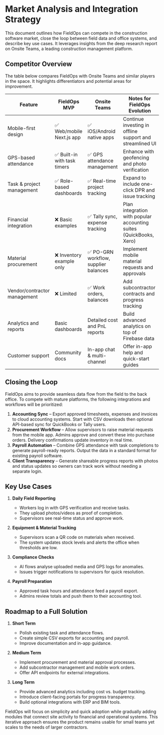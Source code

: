# Market Analysis and Integration Strategy

This document outlines how FieldOps can compete in the construction
software market, close the loop between field data and office systems,
and describe key use cases. It leverages insights from the deep research
report on Onsite Teams, a leading construction management platform.

## Competitor Overview

The table below compares FieldOps with Onsite Teams and similar players
in the space. It highlights differentiators and potential areas for
improvement.

| Feature                      | FieldOps MVP                 | Onsite Teams                | Notes for FieldOps Evolution |
|------------------------------|------------------------------|-----------------------------|------------------------------|
| Mobile-first design          | ✅ Web/mobile Next.js app     | ✅ iOS/Android native apps   | Continue investing in offline support and streamlined UI |
| GPS-based attendance         | ✅ Built-in with task timers  | ✅ GPS attendance management | Enhance with geofencing and photo verification |
| Task & project management    | ✅ Role-based dashboards      | ✅ Real-time project tracking| Expand to include one-click DPR and issue tracking |
| Financial integration        | ❌ Basic examples             | ✅ Tally sync, expense tracking | Plan integration with popular accounting suites (QuickBooks, Xero) |
| Material procurement         | ❌ Inventory example only     | ✅ PO-GRN workflow, supplier balances | Implement mobile material requests and approvals |
| Vendor/contractor management | ❌ Limited                    | ✅ Work orders, balances     | Add subcontractor contracts and progress tracking |
| Analytics and reports        | Basic dashboards             | Detailed cost and PnL reports| Build advanced analytics on top of Firebase data |
| Customer support             | Community docs               | In-app chat & multi-channel | Offer in-app help and quick-start guides |

## Closing the Loop

FieldOps aims to provide seamless data flow from the field to the back
office. To compete with mature platforms, the following integrations and
workflows will be prioritized:

1. **Accounting Sync** – Export approved timesheets, expenses and
   invoices to cloud accounting systems. Start with CSV downloads then
   optional API-based sync for QuickBooks or Tally users.
2. **Procurement Workflow** – Allow supervisors to raise material
   requests from the mobile app. Admins approve and convert these into
   purchase orders. Delivery confirmations update inventory in real time.
3. **Payroll Automation** – Combine GPS attendance with task
   completions to generate payroll-ready reports. Output the data in a
   standard format for existing payroll software.
4. **Client Transparency** – Generate shareable progress reports with
   photos and status updates so owners can track work without needing a
   separate login.

## Key Use Cases

1. **Daily Field Reporting**
   - Workers log in with GPS verification and receive tasks.
   - They upload photos/videos as proof of completion.
   - Supervisors see real-time status and approve work.

2. **Equipment & Material Tracking**
   - Supervisors scan a QR code on materials when received.
   - The system updates stock levels and alerts the office when
     thresholds are low.

3. **Compliance Checks**
   - AI flows analyse uploaded media and GPS logs for anomalies.
   - Issues trigger notifications to supervisors for quick resolution.

4. **Payroll Preparation**
   - Approved task hours and attendance feed a payroll export.
   - Admins review totals and push them to their accounting tool.

## Roadmap to a Full Solution

1. **Short Term**
   - Polish existing task and attendance flows.
   - Create simple CSV exports for accounting and payroll.
   - Improve documentation and in-app guidance.

2. **Medium Term**
   - Implement procurement and material approval processes.
   - Add subcontractor management and mobile work orders.
   - Offer API endpoints for external integrations.

3. **Long Term**
   - Provide advanced analytics including cost vs. budget tracking.
   - Introduce client-facing portals for progress transparency.
   - Build optional integrations with ERP and BIM tools.

FieldOps will focus on simplicity and quick adoption while gradually
adding modules that connect site activity to financial and operational
systems. This iterative approach ensures the product remains usable for
small teams yet scales to the needs of larger contractors.

